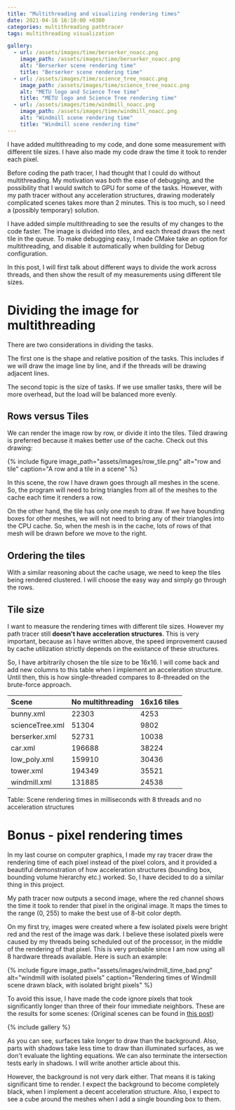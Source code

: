```yaml
---
title: "Multithreading and visualizing rendering times"
date: 2021-04-16 16:10:00 +0300
categories: multithreading pathtracer
tags: multithreading visualization

gallery:
  - url: /assets/images/time/berserker_noacc.png
    image_path: /assets/images/time/berserker_noacc.png
    alt: "Berserker scene rendering time"
    title: "Berserker scene rendering time"
  - url: /assets/images/time/science_tree_noacc.png
    image_path: /assets/images/time/science_tree_noacc.png
    alt: "METU logo and Science Tree time"
    title: "METU logo and Science Tree rendering time"
  - url: /assets/images/time/windmill_noacc.png
    image_path: /assets/images/time/windmill_noacc.png
    alt: "Windmill scene rendering time"
    title: "Windmill scene rendering time"
---
```


I have added multithreading to my code, and done some measurement with different
tile sizes. I have also made my code draw the time it took to render each pixel.

<!--more-->

Before coding the path tracer, I had thought that I could do without multithreading.
My motivation was both the ease of debugging, and the possibility that I would switch
to GPU for some of the tasks. However, with my path tracer without any acceleration
structures, drawing moderately complicated scenes takes more than 2 minutes. This
is too much, so I need a (possibly temporary) solution.

I have added simple multithreading to see the results of my changes to the code
faster. The image is divided into tiles, and each thread draws the next tile in
the queue. To make debugging easy, I made CMake take an option for multithreading,
and disable it automatically when building for Debug configuration.

In this post, I will first talk about different ways to divide the work across
threads, and then show the result of my measurements using different tile sizes.

# Dividing the image for multithreading

There are two considerations in dividing the tasks.

The first one is the shape and
relative position of the tasks. This includes if we will draw the image line by
line, and if the threads will be drawing adjacent lines.

The second topic is the size of tasks. If we use smaller tasks, there will be more 
overhead, but the load will be balanced more evenly.

## Rows versus Tiles

We can render the image row by row, or divide it into the tiles. Tiled drawing is
preferred because it makes better use of the cache. Check out this drawing:

{% include figure image_path="assets/images/row_tile.png" alt="row and tile" caption="A row and a tile in a scene" %}

In this scene, the row I have drawn goes through all meshes in the scene. So, the
program will need to bring triangles from all of the meshes to the cache each time
it renders a row.

On the other hand, the tile has only one mesh to draw. If we have bounding boxes
for other meshes, we will not need to bring any of their triangles into the CPU cache.
So, when the mesh is in the cache, lots of rows of that mesh will be drawn before
we move to the right.

## Ordering the tiles

With a similar reasoning about the cache usage, we need to keep the tiles being rendered
clustered. I will choose the easy way and simply go through the rows.

## Tile size

I want to measure the rendering times with different tile sizes. However my path tracer
still **doesn't have acceleration structures**. This is very important, because as
I have written above, the speed improvement caused by cache utilization strictly depends
on the existance of these structures.

So, I have arbitrarily chosen the tile size to be 16x16. I will come back and
add new columns to this table when I implement an acceleration structure. Until
then, this is how single-threaded compares to 8-threaded on the brute-force approach.

| Scene           | No multithreading | 16x16 tiles |
| :-------------- | :---------------- | :---------- |
| bunny.xml       | 22303             | 4253        |
| scienceTree.xml | 51304             | 9802        |
| berserker.xml   | 52731             | 10038       |
| car.xml         | 196688            | 38224       |
| low_poly.xml    | 159910            | 30436       |
| tower.xml       | 194349            | 35521       |
| windmill.xml    | 131885            | 24538       |

Table: Scene rendering times in milliseconds with 8 threads and no acceleration structures


# Bonus - pixel rendering times

In my last course on computer graphics, I made my ray tracer draw the rendering
time of each pixel instead of the pixel colors, and it provided a beautiful
demonstration of how acceleration structures (bounding box, bounding volume hierarchy
etc.) worked. So, I have decided to do a similar thing in this project.

My path tracer now outputs a second image, where the red channel shows the time it
took to render that pixel in the original image. It maps the times to the range
(0, 255) to make the best use of 8-bit color depth.

On my first try, images were created where a few isolated pixels were bright red
and the rest of the image was dark. I believe these isolated pixels were caused by
my threads being scheduled out of the processor, in the middle of the rendering of
that pixel. This is very probable since I am now using all 8 hardware threads
available. Here is such an example:

{% include figure image_path="assets/images/windmill_time_bad.png" alt="windmill
with isolated pixels" caption="Rendering times of Windmill scene drawn black, with
isolated bright pixels" %}

To avoid this issue, I have made the code ignore pixels that took significantly
longer than three of their four immediate neighbors. These are the results for
some scenes: (Original scenes can be found in [this post][original-images])

{% include gallery %}

As you can see, surfaces take longer to draw than the background. Also, parts with shadows
take less time to draw than illuminated surfaces, as we don't evaluate the lighting equations.
We can also terminate the intersection tests early in shadows. I will write another article about this.

However, the background is not very dark either. That means it is taking significant
time to render. I expect the background to become completely black, when I implement a 
decent acceleration structure. Also, I expect to see a cube around the meshes when I 
add a single bounding box to them.

[original-images]: /pathtracer/pathtracer/first-images-first-mistakes/#more-images